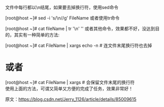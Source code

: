 文件中每行都以\n结尾，如果要去掉换行符，使用sed命令

[root@host ~]# sed -i 's/\n//g' FileName
或者使用tr命令

[root@host ~]# cat fileName | tr '\n' ''
或者其他命令，效果都不好，没达到目的，其实有一种简单的方法:

[root@host ~]# cat FileName | xargs echo -n   # 连文件末尾换行符也去掉
 
# 或者
 
[root@host ~]# cat FileName | xargs           # 会保留文件末尾的换行符      
使用上面的方法，可谓又简单又方便的完成了任务，效果非常好！

原文：https://blog.csdn.net/Jerry_1126/article/details/85009615
